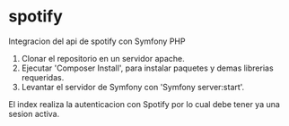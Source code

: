 # spotify
Integracion del api de spotify con Symfony PHP

1. Clonar el repositorio en un servidor apache.
2. Ejecutar 'Composer Install', para instalar paquetes y demas librerias requeridas.
3. Levantar el servidor de Symfony con 'Symfony server:start'.

El index realiza la autenticacion con Spotify por lo cual debe tener ya una sesion activa.